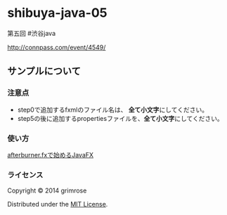 shibuya-java-05
==================

第五回 #渋谷java

http://connpass.com/event/4549/

## サンプルについて

### 注意点

* step0で追加するfxmlのファイル名は、 **全て小文字**にしてください。
* step5の後に追加するpropertiesファイルを、**全て小文字**にしてください。


### 使い方

[afterburner.fxで始めるJavaFX](http://grimrose.bitbucket.org/blog/html/2014/02/15/introduction_of_afterburner_fx.html)


### ライセンス

Copyright &copy; 2014 grimrose  

Distributed under the [MIT License][mit].  

[MIT]: http://www.opensource.org/licenses/mit-license.php
